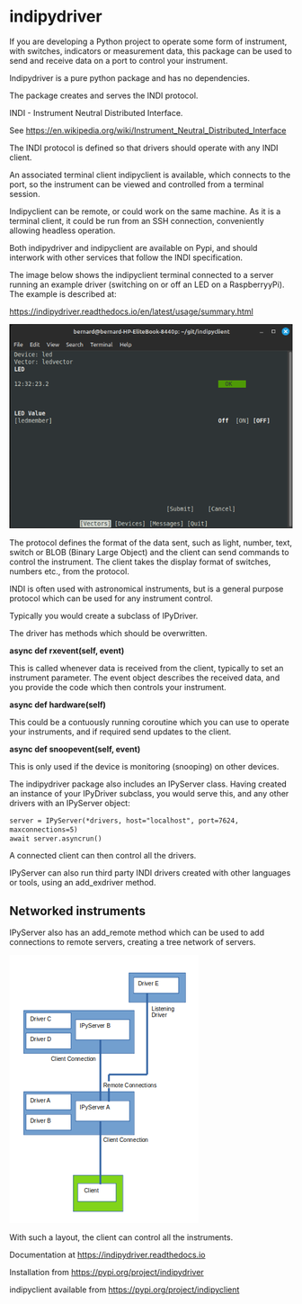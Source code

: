# indipydriver

If you are developing a Python project to operate some form of instrument, with switches, indicators or measurement data, this package can be used to send and receive data on a port to control your instrument.

Indipydriver is a pure python package and has no dependencies.

The package creates and serves the INDI protocol.

INDI - Instrument Neutral Distributed Interface.

See https://en.wikipedia.org/wiki/Instrument_Neutral_Distributed_Interface

The INDI protocol is defined so that drivers should operate with any INDI client.

An associated terminal client indipyclient is available, which connects to the port, so the instrument can be viewed and controlled from a terminal session.

Indipyclient can be remote, or could work on the same machine. As it is a terminal client, it could be run from an SSH connection, conveniently allowing headless operation.

Both indipydriver and indipyclient are available on Pypi, and should interwork with other services that follow the INDI specification.

The image below shows the indipyclient terminal connected to a server running an example driver (switching on or off an LED on a RaspberryyPi). The example is described at:

https://indipydriver.readthedocs.io/en/latest/usage/summary.html


![Terminal screenshot](https://github.com/bernie-skipole/indipydriver/raw/main/docs/source/usage/images/led.png)


The protocol defines the format of the data sent, such as light, number, text, switch or BLOB (Binary Large Object) and the client can send commands to control the instrument.  The client takes the display format of switches, numbers etc., from the protocol.

INDI is often used with astronomical instruments, but is a general purpose protocol which can be used for any instrument control.

Typically you would create a subclass of IPyDriver.

The driver has methods which should be overwritten.

**async def rxevent(self, event)**

This is called whenever data is received from the client, typically to set an instrument parameter. The event object describes the received data, and you provide the code which then controls your instrument.

**async def hardware(self)**

This could be a contuously running coroutine which you can use to operate your instruments, and if required send updates to the client.

**async def snoopevent(self, event)**

This is only used if the device is monitoring (snooping) on other devices.

The indipydriver package also includes an IPyServer class. Having created an instance of your IPyDriver subclass, you would serve this, and any other drivers with an IPyServer object:

    server = IPyServer(*drivers, host="localhost", port=7624, maxconnections=5)
    await server.asyncrun()

A connected client can then control all the drivers.

IPyServer can also run third party INDI drivers created with other languages or tools, using an add\_exdriver method.

## Networked instruments

IPyServer also has an add\_remote method which can be used to add connections to remote servers, creating a tree network of servers.

![INDI Network](https://github.com/bernie-skipole/indipydriver/raw/main/docs/source/usage/images/rem2.png)

With such a layout, the client can control all the instruments.

Documentation at https://indipydriver.readthedocs.io

Installation from https://pypi.org/project/indipydriver

indipyclient available from https://pypi.org/project/indipyclient
